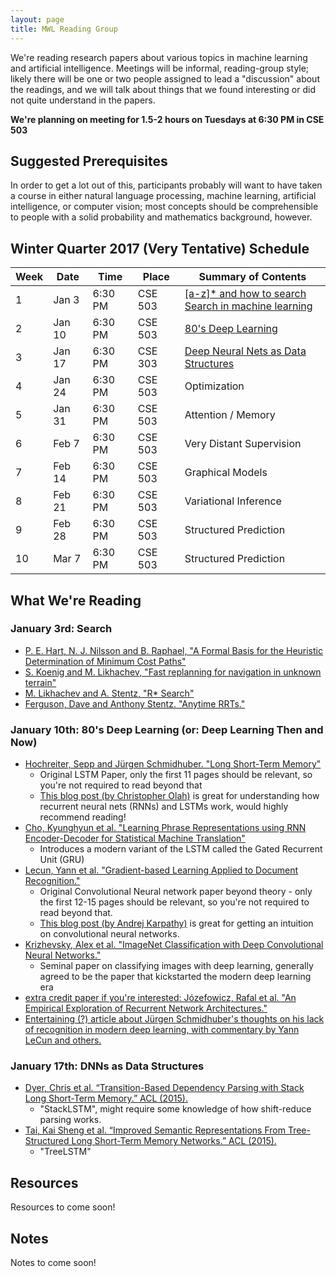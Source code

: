 ```yaml
---
layout: page
title: MWL Reading Group
---
```


We're reading research papers about various topics in machine learning and
artificial intelligence. Meetings will be informal, reading-group style; likely
there will be one or two people assigned to lead a "discussion" about the
readings, and we will talk about things that we found interesting or did not
quite understand in the papers.

**We're planning on meeting for 1.5-2 hours on Tuesdays at 6:30 PM in CSE 503**

## Suggested Prerequisites

In order to get a lot out of this, participants probably will want to have taken
a course in either natural language processing, machine learning, artificial
intelligence, or computer vision; most concepts should be comprehensible to
people with a solid probability and mathematics background, however.

## Winter Quarter 2017 (Very Tentative) Schedule

| Week | Date | Time | Place | Summary of Contents |
|------|------|------|-------|-----------------------------------------------------|
| 1 | Jan 3 | 6:30 PM | CSE 503 | [[a-z]* and how to search<br>Search in machine learning](#january-3rd-search) |
| 2 | Jan 10 | 6:30 PM | CSE 503 | [80's Deep Learning](#january-10th-80s-deep-learning-or-deep-learning-then-and-now) |
| 3 | Jan 17 | 6:30 PM | CSE 303 | [Deep Neural Nets as Data Structures](#january-17th-dnns-as-data-structures) |
| 4 | Jan 24 | 6:30 PM | CSE 503 | Optimization |
| 5 | Jan 31 | 6:30 PM | CSE 503 | Attention / Memory |
| 6 | Feb 7 | 6:30 PM | CSE 503 | Very Distant Supervision |
| 7 | Feb 14 | 6:30 PM | CSE 503 | Graphical Models |
| 8 | Feb 21 | 6:30 PM | CSE 503 | Variational Inference |
| 9 | Feb 28 | 6:30 PM | CSE 503 | Structured Prediction |
| 10 | Mar 7 | 6:30 PM | CSE 503 | Structured Prediction |

## What We're Reading

### January 3rd: Search
  - [P. E. Hart, N. J. Nilsson and B. Raphael, "A Formal Basis for the Heuristic Determination of Minimum Cost Paths"](http://ai.stanford.edu/~nilsson/OnlinePubs-Nils/PublishedPapers/astar.pdf)
  - [S. Koenig and M. Likhachev, "Fast replanning for navigation in unknown terrain"](https://pdfs.semanticscholar.org/e782/3d7c5fdf7145e241fc70b13958815231eee8.pdf)
  - [M. Likhachev and A. Stentz, "R* Search"](https://pdfs.semanticscholar.org/8807/f78517dbe60acb44434bfd901ce14b24b01b.pdf)
  - [Ferguson, Dave and Anthony Stentz. "Anytime RRTs."](https://pdfs.semanticscholar.org/0978/cf6a89df6b6146c93550621d39f95c838175.pdf)
  
### January 10th: 80's Deep Learning (or: Deep Learning Then and Now)
  - [Hochreiter, Sepp and Jürgen Schmidhuber. "Long Short-Term Memory"](https://pdfs.semanticscholar.org/744d/cb85b8a36a7cf6b382ba100965de717ebe91.pdf)
    - Original LSTM Paper, only the first 11 pages should be relevant, so you're
      not required to read beyond that
    - [This blog post (by Christopher Olah)](http://colah.github.io/posts/2015-08-Understanding-LSTMs/)
      is great for understanding how recurrent neural nets (RNNs) and LSTMs
      work, would highly recommend reading!
  - [Cho, Kyunghyun et al. "Learning Phrase Representations using RNN Encoder-Decoder for Statistical Machine Translation"](https://pdfs.semanticscholar.org/e2ce/a79e832e0fe999efba16fd621f84cd322371.pdf)
    - Introduces a modern variant of the LSTM called the Gated Recurrent Unit
      (GRU)
  - [Lecun, Yann et al. "Gradient-based Learning Applied to Document Recognition."](https://pdfs.semanticscholar.org/d1cf/aea6c9b1d42aa823137bb33cea3d01c6536e.pdf)
    - Original Convolutional Neural network paper beyond theory - only the first
      12-15 pages should be relevant, so you're not required to read beyond
      that.
    - [This blog post (by Andrej Karpathy)](http://karpathy.github.io/2015/10/25/selfie/)
      is great for getting an intuition on convolutional neural networks.
  - [Krizhevsky, Alex et al. "ImageNet Classification with Deep Convolutional Neural Networks."](https://pdfs.semanticscholar.org/2315/fc6c2c0c4abd2443e26a26e7bb86df8e24cc.pdf)
    - Seminal paper on classifying images with deep learning, generally agreed
      to be the paper that kickstarted the modern deep learning era
  - [extra credit paper if you're interested: Józefowicz, Rafal et al. "An Empirical Exploration of Recurrent Network Architectures."](https://pdfs.semanticscholar.org/324f/c9c732116fa81624faad07524039f193cede.pdf)
  - [Entertaining (?) article about Jürgen Schmidhuber's thoughts on his lack of recognition in modern deep learning, with commentary by Yann LeCun and others.](http://www.nytimes.com/2016/11/27/technology/artificial-intelligence-pioneer-jurgen-schmidhuber-overlooked.html)
  
### January 17th: DNNs as Data Structures
  - [Dyer, Chris et al. “Transition-Based Dependency Parsing with Stack Long Short-Term Memory.” ACL (2015).](https://pdfs.semanticscholar.org/aa8d/3cb91d00aa7e981d9686e07c99505aba4fd8.pdf)
    - "StackLSTM", might require some knowledge of how shift-reduce parsing works.
  - [Tai, Kai Sheng et al. “Improved Semantic Representations From Tree-Structured Long Short-Term Memory Networks.” ACL (2015).](https://pdfs.semanticscholar.org/b251/b79996e475d22dd7081387c435e67e087043.pdf)
    - "TreeLSTM"

## Resources

Resources to come soon!

## Notes

Notes to come soon!
